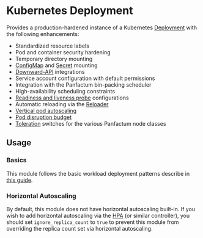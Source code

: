 # Kubernetes Deployment

Provides a production-hardened instance of a Kubernetes [Deployment](https://kubernetes.io/docs/concepts/workloads/controllers/deployment/)
with the following enhancements:

- Standardized resource labels
- Pod and container security hardening
- Temporary directory mounting
- [ConfigMap](https://kubernetes.io/docs/concepts/configuration/configmap/) and [Secret](https://kubernetes.io/docs/concepts/configuration/secret/) mounting
- [Downward-API](https://kubernetes.io/docs/concepts/workloads/pods/downward-api/) integrations
- Service account configuration with default permissions
- Integration with the Panfactum bin-packing scheduler
- High-availability scheduling constraints
- [Readiness and liveness probe](https://kubernetes.io/docs/tasks/configure-pod-container/configure-liveness-readiness-startup-probes/) configurations
- Automatic reloading via the [Reloader](https://github.com/stakater/Reloader)
- [Vertical pod autoscaling](https://github.com/kubernetes/autoscaler/tree/master/vertical-pod-autoscaler)
- [Pod disruption budget](https://kubernetes.io/docs/tasks/run-application/configure-pdb/)
- [Toleration](https://kubernetes.io/docs/concepts/scheduling-eviction/taint-and-toleration/) switches for the various Panfactum node classes

## Usage

### Basics

This module follows the basic workload deployment patterns describe in [this guide](/docs/main/guides/deploying-workloads/basics).

### Horizontal Autoscaling

By default, this module does not have horizontal autoscaling built-in. If you wish
to add horizontal autoscaling via the [HPA](https://kubernetes.io/docs/tasks/run-application/horizontal-pod-autoscale/)
(or similar controller), you should set `ignore_replica_count` to `true` to prevent
this module from overriding the replica count set via horizontal autoscaling.
